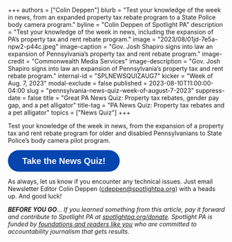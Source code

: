 +++
authors = ["Colin Deppen"]
blurb = "Test your knowledge of the week in news, from an expanded property tax rebate program to a State Police body camera program."
byline = "Colin Deppen of Spotlight PA"
description = "Test your knowledge of the week in news, including the expansion of PA’s property tax and rent rebate program."
image = "2023/08/01jd-7e5a-npw2-p44c.jpeg"
image-caption = "Gov. Josh Shapiro signs into law an expansion of Pennsylvania’s property tax and rent rebate program."
image-credit = "Commonwealth Media Services"
image-description = "Gov. Josh Shapiro signs into law an expansion of Pennsylvania’s property tax and rent rebate program."
internal-id = "SPLNEWSQUIZAUG7"
kicker = "Week of Aug. 7, 2023"
modal-exclude = false
published = 2023-08-10T11:00:00-04:00
slug = "pennsylvania-news-quiz-week-of-august-7-2023"
suppress-date = false
title = "Great PA News Quiz: Property tax rebates, gender pay gap, and a pet alligator"
title-tag = "PA News Quiz: Property tax rebates and a pet alligator"
topics = ["News Quiz"]
+++

Test your knowledge of the week in news, from the expansion of a property tax and rent rebate program for older and disabled Pennsylvanians to State Police’s body camera pilot program.<br/>

<button data-tf-popup="tP8BrEKo" data-tf-opacity="100" data-tf-size="100" data-tf-iframe-props="title=SPL News Quiz Week 29 - Aug. 10" data-tf-transitive-search-params data-tf-medium="snippet" style="all:unset;font-family:Helvetica,Arial,sans-serif;display:inline-block;max-width:100%;white-space:nowrap;overflow:hidden;text-overflow:ellipsis;background-color:#0445AF;color:#fff;font-size:20px;border-radius:25px;padding:0 33px;font-weight:bold;height:50px;cursor:pointer;line-height:50px;text-align:center;margin:0;text-decoration:none;">Take the News Quiz!</button><script src="//embed.typeform.com/next/embed.js"></script>

As always, let us know if you encounter any technical issues. Just email Newsletter Editor Colin Deppen (cdeppen@spotlightpa.org) with a heads up. And good luck!

<strong><em>BEFORE YOU GO</em></strong><em>… If you learned something from this article, pay it forward and contribute to Spotlight PA at </em><a href="http://spotlightpa.org/donate"><em>spotlightpa.org/donate</em></a><em>. Spotlight PA is funded by </em><a href="https://www.spotlightpa.org/support"><em>foundations and readers like you</em></a><em> who are committed to accountability journalism that gets results.</em>

